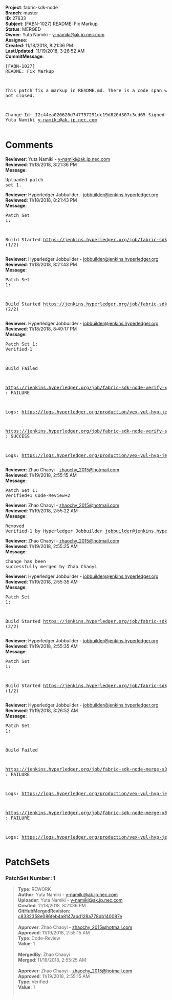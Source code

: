 <strong>Project</strong>: fabric-sdk-node<br><strong>Branch</strong>: master<br><strong>ID</strong>: 27633<br><strong>Subject</strong>: [FABN-1027] README: Fix Markup<br><strong>Status</strong>: MERGED<br><strong>Owner</strong>: Yuta Namiki - y-namiki@ak.jp.nec.com<br><strong>Assignee</strong>:<br><strong>Created</strong>: 11/18/2018, 8:21:36 PM<br><strong>LastUpdated</strong>: 11/19/2018, 3:26:52 AM<br><strong>CommitMessage</strong>:<br><pre>[FABN-1027] README: Fix Markup

This patch fix a markup in README.md. There is a code span which is not
closed.

Change-Id: I2c44ea020626d747797291dc19d820d307c3cd65
Signed-off-by: Yuta Namiki <y-namiki@ak.jp.nec.com>
</pre><h1>Comments</h1><strong>Reviewer</strong>: Yuta Namiki - y-namiki@ak.jp.nec.com<br><strong>Reviewed</strong>: 11/18/2018, 8:21:36 PM<br><strong>Message</strong>: <pre>Uploaded patch set 1.</pre><strong>Reviewer</strong>: Hyperledger Jobbuilder - jobbuilder@jenkins.hyperledger.org<br><strong>Reviewed</strong>: 11/18/2018, 8:21:43 PM<br><strong>Message</strong>: <pre>Patch Set 1:

Build Started https://jenkins.hyperledger.org/job/fabric-sdk-node-verify-x86_64/1570/ (1/2)</pre><strong>Reviewer</strong>: Hyperledger Jobbuilder - jobbuilder@jenkins.hyperledger.org<br><strong>Reviewed</strong>: 11/18/2018, 8:21:43 PM<br><strong>Message</strong>: <pre>Patch Set 1:

Build Started https://jenkins.hyperledger.org/job/fabric-sdk-node-verify-s390x/204/ (2/2)</pre><strong>Reviewer</strong>: Hyperledger Jobbuilder - jobbuilder@jenkins.hyperledger.org<br><strong>Reviewed</strong>: 11/18/2018, 8:49:17 PM<br><strong>Message</strong>: <pre>Patch Set 1: Verified-1

Build Failed 

https://jenkins.hyperledger.org/job/fabric-sdk-node-verify-x86_64/1570/ : FAILURE

Logs: https://logs.hyperledger.org/production/vex-yul-hyp-jenkins-3/fabric-sdk-node-verify-x86_64/1570

https://jenkins.hyperledger.org/job/fabric-sdk-node-verify-s390x/204/ : SUCCESS

Logs: https://logs.hyperledger.org/production/vex-yul-hyp-jenkins-3/fabric-sdk-node-verify-s390x/204</pre><strong>Reviewer</strong>: Zhao Chaoyi - zhaochy_2015@hotmail.com<br><strong>Reviewed</strong>: 11/19/2018, 2:55:15 AM<br><strong>Message</strong>: <pre>Patch Set 1: Verified+1 Code-Review+2</pre><strong>Reviewer</strong>: Zhao Chaoyi - zhaochy_2015@hotmail.com<br><strong>Reviewed</strong>: 11/19/2018, 2:55:22 AM<br><strong>Message</strong>: <pre>Removed Verified-1 by Hyperledger Jobbuilder <jobbuilder@jenkins.hyperledger.org>
</pre><strong>Reviewer</strong>: Zhao Chaoyi - zhaochy_2015@hotmail.com<br><strong>Reviewed</strong>: 11/19/2018, 2:55:25 AM<br><strong>Message</strong>: <pre>Change has been successfully merged by Zhao Chaoyi</pre><strong>Reviewer</strong>: Hyperledger Jobbuilder - jobbuilder@jenkins.hyperledger.org<br><strong>Reviewed</strong>: 11/19/2018, 2:55:35 AM<br><strong>Message</strong>: <pre>Patch Set 1:

Build Started https://jenkins.hyperledger.org/job/fabric-sdk-node-merge-s390x/54/ (2/2)</pre><strong>Reviewer</strong>: Hyperledger Jobbuilder - jobbuilder@jenkins.hyperledger.org<br><strong>Reviewed</strong>: 11/19/2018, 2:55:35 AM<br><strong>Message</strong>: <pre>Patch Set 1:

Build Started https://jenkins.hyperledger.org/job/fabric-sdk-node-merge-x86_64/56/ (1/2)</pre><strong>Reviewer</strong>: Hyperledger Jobbuilder - jobbuilder@jenkins.hyperledger.org<br><strong>Reviewed</strong>: 11/19/2018, 3:26:52 AM<br><strong>Message</strong>: <pre>Patch Set 1:

Build Failed 

https://jenkins.hyperledger.org/job/fabric-sdk-node-merge-s390x/54/ : FAILURE

Logs: https://logs.hyperledger.org/production/vex-yul-hyp-jenkins-3/fabric-sdk-node-merge-s390x/54

https://jenkins.hyperledger.org/job/fabric-sdk-node-merge-x86_64/56/ : FAILURE

Logs: https://logs.hyperledger.org/production/vex-yul-hyp-jenkins-3/fabric-sdk-node-merge-x86_64/56</pre><h1>PatchSets</h1><h3>PatchSet Number: 1</h3><blockquote><strong>Type</strong>: REWORK<br><strong>Author</strong>: Yuta Namiki - y-namiki@ak.jp.nec.com<br><strong>Uploader</strong>: Yuta Namiki - y-namiki@ak.jp.nec.com<br><strong>Created</strong>: 11/18/2018, 8:21:36 PM<br><strong>GitHubMergedRevision</strong>: [c8332358e086feb4a8147abd128a778db140087e](https://github.com/hyperledger-gerrit-archive/fabric-sdk-node/commit/c8332358e086feb4a8147abd128a778db140087e)<br><br><strong>Approver</strong>: Zhao Chaoyi - zhaochy_2015@hotmail.com<br><strong>Approved</strong>: 11/19/2018, 2:55:15 AM<br><strong>Type</strong>: Code-Review<br><strong>Value</strong>: 1<br><br><strong>MergedBy</strong>: Zhao Chaoyi<br><strong>Merged</strong>: 11/19/2018, 2:55:25 AM<br><br><strong>Approver</strong>: Zhao Chaoyi - zhaochy_2015@hotmail.com<br><strong>Approved</strong>: 11/19/2018, 2:55:15 AM<br><strong>Type</strong>: Verified<br><strong>Value</strong>: 1<br><br></blockquote>